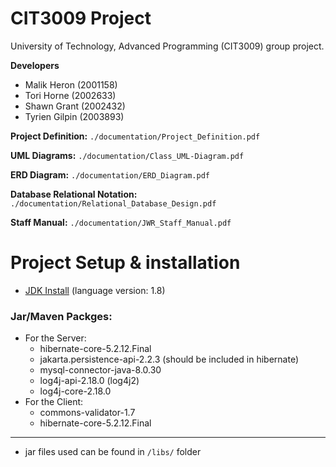 # CIT3009 Project
University of Technology, Advanced Programming (CIT3009) group project.

**Developers**
- Malik Heron (2001158)
- Tori Horne (2002633)
- Shawn Grant (2002432)
- Tyrien Gilpin (2003893)

**Project Definition:** `./documentation/Project_Definition.pdf`

**UML Diagrams:** `./documentation/Class_UML-Diagram.pdf`

**ERD Diagram:** `./documentation/ERD_Diagram.pdf`

**Database Relational Notation:** `./documentation/Relational_Database_Design.pdf`

**Staff Manual:** `./documentation/JWR_Staff_Manual.pdf`

# Project Setup & installation

- [JDK Install](https://www.openlogic.com/openjdk-downloads) (language version: 1.8)

### Jar/Maven Packges:
- For the Server:
    - hibernate-core-5.2.12.Final
    - jakarta.persistence-api-2.2.3 (should be included in hibernate)
    - mysql-connector-java-8.0.30
    - log4j-api-2.18.0 (log4j2)
    - log4j-core-2.18.0
- For the Client:
    - commons-validator-1.7
    - hibernate-core-5.2.12.Final

---
- jar files used can be found in `/libs/` folder
